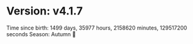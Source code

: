 # Version: v4.1.7
Time since birth: 1499 days, 35977 hours, 2158620 minutes, 129517200 seconds
Season: Autumn 🍁
